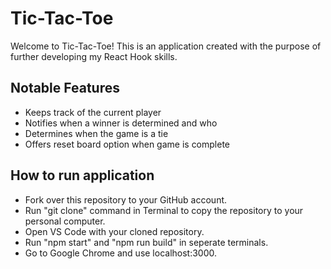 # Tic-Tac-Toe

Welcome to Tic-Tac-Toe! This is an application created with the purpose of further developing my React Hook skills.

## Notable Features
- Keeps track of the current player
- Notifies when a winner is determined and who
- Determines when the game is a tie
- Offers reset board option when game is complete

## How to run application

- Fork over this repository to your GitHub account.
- Run "git clone" command in Terminal to copy the repository to your personal computer.
- Open VS Code with your cloned repository.
- Run "npm start" and "npm run build" in seperate terminals.
- Go to Google Chrome and use localhost:3000.